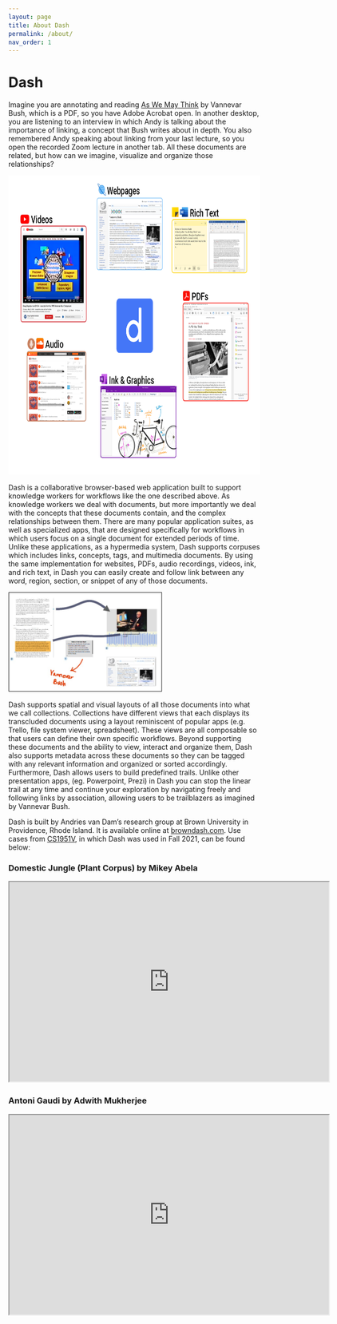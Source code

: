 ```yaml
---
layout: page
title: About Dash
permalink: /about/
nav_order: 1
---
```


# Dash

Imagine you are annotating and reading [As We May Think](https://www.theatlantic.com/magazine/archive/1945/07/as-we-may-think/303881/) by Vannevar Bush, which is a PDF, so you have Adobe Acrobat open. In another desktop, you are listening to an interview in which Andy is talking about the importance of linking, a concept that Bush writes about in depth. You also remembered Andy speaking about linking from your last lecture, so you open the recorded Zoom lecture in another tab. All these documents are related, but how can we imagine, visualize and organize those relationships? 

<div class="img-container">
  <img src="../assets/images/dash1.png" alt="overall environment" style="height:600px; textAlign:center;"/>
</div>

Dash is a collaborative browser-based web application built to support knowledge workers for workflows like the one described above. As knowledge workers we deal with documents, but more importantly we deal with the concepts that these documents contain, and the complex relationships between them. There are many popular application suites, as well as specialized apps, that are designed specifically for workflows in which users focus on a single document for extended periods of time. Unlike these applications, as a hypermedia system, Dash supports corpuses which includes links, concepts, tags, and multimedia documents. By using the same implementation for websites, PDFs, audio recordings, videos, ink, and rich text, in Dash you can easily create and follow link between any word, region, section, or snippet of any of those documents. 

<div class="img-container">
  <img src="../assets/images/dash2.jpg" alt="overall environment" style="height:200px; textAlign:center;"/>
</div>

Dash supports spatial and visual layouts of all those documents into what we call collections.  Collections have different views that each displays its transcluded documents using a layout reminiscent of popular apps (e.g. Trello, file system viewer, spreadsheet). These views are all composable so that users can define their own specific workflows. Beyond supporting these documents and the ability to view, interact and organize them, Dash also supports metadata across these documents so they can be tagged with any relevant information and organized or sorted accordingly. Furthermore, Dash allows users to build predefined trails. Unlike other presentation apps, (eg. Powerpoint, Prezi) in Dash you can stop the linear trail at any time and continue your exploration by navigating freely and following links by association, allowing users to be trailblazers as imagined by Vannevar Bush.

Dash is built by Andries van Dam’s research group at Brown University in Providence, Rhode Island. It is available online at [browndash.com](https://browndash.com/signup). Use cases from [CS1951V](http://cs.brown.edu/courses/csci1951-v/), in which Dash was used in Fall 2021, can be found below:


### Domestic Jungle (Plant Corpus) by Mikey Abela
<div class="video">
  <iframe src="https://www.youtube.com/embed/qE2A5PKJQe0" width="640" height="400" allow="autoplay" allowfullscreen="allowfullscreen"></iframe>
</div>

### Antoni Gaudi by Adwith Mukherjee
<div class="video">
  <iframe src="https://youtube.com/embed/sy_YtdTpKSo" width="640" height="400" allow="autoplay" allowfullscreen="allowfullscreen"></iframe>
</div>
